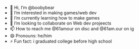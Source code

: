 - 👋 Hi, I’m @boobybear
- 👀 I’m interested in making games/web dev
- 🌱 I’m currently learning how to make games
- 💞️ I’m looking to collaborate on Web dev projeects
- 📫 How to reach me @61amour on disc and @61am.our on ig
- 😄 Pronouns: he/him
- ⚡ Fun fact: i graduated college before high school

<!---
boobybear/boobybear is a ✨ special ✨ repository because its `README.md` (this file) appears on your GitHub profile.
You can click the Preview link to take a look at your changes.
--->
